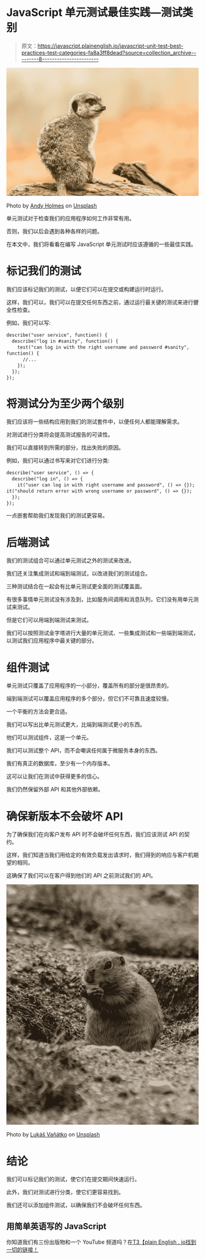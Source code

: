 # JavaScript 单元测试最佳实践—测试类别

> 原文：<https://javascript.plainenglish.io/javascript-unit-test-best-practices-test-categories-fa8a3ff8dead?source=collection_archive---------8----------------------->

![](img/86295077fe5871ce3adff7c6be65bff2.png)

Photo by [Andy Holmes](https://unsplash.com/@andyjh07?utm_source=medium&utm_medium=referral) on [Unsplash](https://unsplash.com?utm_source=medium&utm_medium=referral)

单元测试对于检查我们的应用程序如何工作非常有用。

否则，我们以后会遇到各种各样的问题。

在本文中，我们将看看在编写 JavaScript 单元测试时应该遵循的一些最佳实践。

# 标记我们的测试

我们应该标记我们的测试，以便它们可以在提交或构建运行时运行。

这样，我们可以，我们可以在提交任何东西之前，通过运行最关键的测试来进行健全性检查。

例如，我们可以写:

```
describe("user service", function() {
  describe("log in #sanity", function() {
    test("can log in with the right username and password #sanity", function() {
      //...
    });
  });
});
```

# 将测试分为至少两个级别

我们应该将一些结构应用到我们的测试套件中，以便任何人都能理解需求。

对测试进行分类将会提高测试报告的可读性。

我们可以直接转到所需的部分，找出失败的原因。

例如，我们可以通过书写来对它们进行分类:

```
describe("user service", () => {
  describe("log in", () => {
    it("user can log in with right username and password", () => {}); it("should return error with wrong username or password", () => {});
  });
});
```

一点嵌套帮助我们发现我们的测试更容易。

# 后端测试

我们的测试组合可以通过单元测试之外的测试来改进。

我们还关注集成测试和端到端测试，以改进我们的测试组合。

三种测试结合在一起会有比单元测试更全面的测试覆盖面。

有很多事情单元测试没有涉及到，比如服务间调用和消息队列，它们没有用单元测试来测试。

但是它们可以用端到端测试来测试。

我们可以按照测试金字塔进行大量的单元测试、一些集成测试和一些端到端测试，以测试我们应用程序中最关键的部分。

# 组件测试

单元测试只覆盖了应用程序的一小部分，覆盖所有的部分是很昂贵的。

端到端测试可以覆盖应用程序的多个部分，但它们不可靠且速度较慢。

一个平衡的方法会更合适。

我们可以写出比单元测试更大，比端到端测试更小的东西。

他们可以测试组件，这是一个单元。

我们可以测试整个 API，而不会嘲讽任何属于微服务本身的东西。

我们有真正的数据库，至少有一个内存版本。

这可以让我们在测试中获得更多的信心。

我们仍然保留外部 API 和其他外部依赖。

# 确保新版本不会破坏 API

为了确保我们在向客户发布 API 时不会破坏任何东西，我们应该测试 API 的契约。

这样，我们知道当我们用给定的有效负载发出请求时，我们得到的响应与客户机期望的相同。

这确保了我们可以在客户得到他们的 API 之前测试我们的 API。

![](img/46696135e2e92be067a62c250b7ec330.png)

Photo by [Lukáš Vaňátko](https://unsplash.com/@otohp_by_sakul?utm_source=medium&utm_medium=referral) on [Unsplash](https://unsplash.com?utm_source=medium&utm_medium=referral)

# 结论

我们可以标记我们的测试，使它们在提交期间快速运行。

此外，我们对测试进行分类，使它们更容易找到。

我们还可以添加组件测试，以确保我们不会破坏任何东西。

## **用简单英语写的 JavaScript**

你知道我们有三份出版物和一个 YouTube 频道吗？在[T3【plain English . io找到一切的链接！](https://plainenglish.io/)